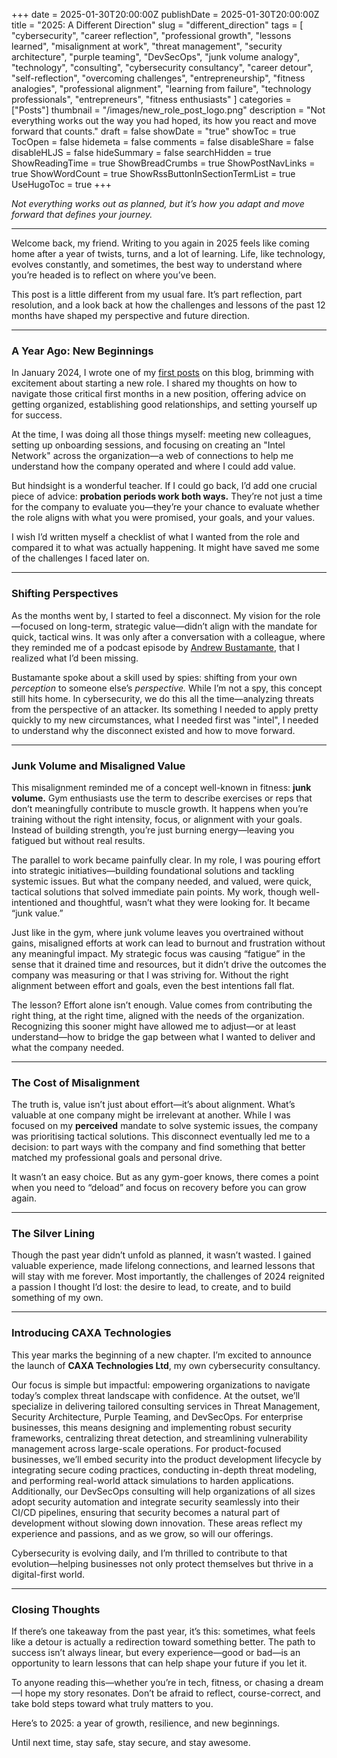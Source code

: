 +++
date = 2025-01-30T20:00:00Z
publishDate = 2025-01-30T20:00:00Z
title = "2025: A Different Direction"
slug = "different_direction"
tags = [
  "cybersecurity",
  "career reflection",
  "professional growth",
  "lessons learned",
  "misalignment at work",
  "threat management",
  "security architecture",
  "purple teaming",
  "DevSecOps",
  "junk volume analogy",
  "technology",
  "consulting",
  "cybersecurity consultancy",
  "career detour",
  "self-reflection",
  "overcoming challenges",
  "entrepreneurship",
  "fitness analogies",
  "professional alignment",
  "learning from failure",
  "technology professionals",
  "entrepreneurs",
  "fitness enthusiasts"
]
categories = ["Posts"]
thumbnail = "/images/new_role_post_logo.png"
description = "Not everything works out the way you had hoped, its how you react and move forward that counts."
draft = false
showDate = "true"
showToc = true
TocOpen = false
hidemeta = false
comments = false
disableShare = false
disableHLJS = false
hideSummary = false
searchHidden = true
ShowReadingTime = true
ShowBreadCrumbs = true
ShowPostNavLinks = true
ShowWordCount = true
ShowRssButtonInSectionTermList = true
UseHugoToc = true
+++

*Not everything works out as planned, but it’s how you adapt and move forward that defines your journey.*

---

Welcome back, my friend. Writing to you again in 2025 feels like coming home after a year of twists, turns, and a lot of learning. Life, like technology, evolves constantly, and sometimes, the best way to understand where you’re headed is to reflect on where you’ve been.

This post is a little different from my usual fare. It’s part reflection, part resolution, and a look back at how the challenges and lessons of the past 12 months have shaped my perspective and future direction.

---

### A Year Ago: New Beginnings

In January 2024, I wrote one of my [first posts](https://chrisclarkson.org/posts/new_beginnings/) on this blog, brimming with excitement about starting a new role. I shared my thoughts on how to navigate those critical first months in a new position, offering advice on getting organized, establishing good relationships, and setting yourself up for success.

At the time, I was doing all those things myself: meeting new colleagues, setting up onboarding sessions, and focusing on creating an "Intel Network" across the organization—a web of connections to help me understand how the company operated and where I could add value.

But hindsight is a wonderful teacher. If I could go back, I’d add one crucial piece of advice: **probation periods work both ways.** They’re not just a time for the company to evaluate you—they’re your chance to evaluate whether the role aligns with what you were promised, your goals, and your values.

I wish I’d written myself a checklist of what I wanted from the role and compared it to what was actually happening. It might have saved me some of the challenges I faced later on.

---

### Shifting Perspectives

As the months went by, I started to feel a disconnect. My vision for the role—focused on long-term, strategic value—didn’t align with the mandate for quick, tactical wins. It was only after a conversation with a colleague, where they reminded me of a podcast episode by [Andrew Bustamante](https://everydayspy.com), that I realized what I’d been missing.

Bustamante spoke about a skill used by spies: shifting from your own *perception* to someone else’s *perspective.* While I’m not a spy, this concept still hits home. In cybersecurity, we do this all the time—analyzing threats from the perspective of an attacker. Its something I needed to apply pretty quickly to my new circumstances, what I needed first was "intel", I needed to understand why the disconnect existed and how to move forward.

---

### Junk Volume and Misaligned Value

This misalignment reminded me of a concept well-known in fitness: **junk volume.** Gym enthusiasts use the term to describe exercises or reps that don’t meaningfully contribute to muscle growth. It happens when you’re training without the right intensity, focus, or alignment with your goals. Instead of building strength, you’re just burning energy—leaving you fatigued but without real results.

The parallel to work became painfully clear. In my role, I was pouring effort into strategic initiatives—building foundational solutions and tackling systemic issues. But what the company needed, and valued, were quick, tactical solutions that solved immediate pain points. My work, though well-intentioned and thoughtful, wasn’t what they were looking for. It became “junk value.”

Just like in the gym, where junk volume leaves you overtrained without gains, misaligned efforts at work can lead to burnout and frustration without any meaningful impact. My strategic focus was causing “fatigue” in the sense that it drained time and resources, but it didn’t drive the outcomes the company was measuring or that I was striving for. Without the right alignment between effort and goals, even the best intentions fall flat.

The lesson? Effort alone isn’t enough. Value comes from contributing the right thing, at the right time, aligned with the needs of the organization. Recognizing this sooner might have allowed me to adjust—or at least understand—how to bridge the gap between what I wanted to deliver and what the company needed.

---

### The Cost of Misalignment

The truth is, value isn’t just about effort—it’s about alignment. What’s valuable at one company might be irrelevant at another. While I was focused on my **perceived** mandate to solve systemic issues, the company was prioritising tactical solutions. This disconnect eventually led me to a decision: to part ways with the company and find something that better matched my professional goals and personal drive.

It wasn’t an easy choice. But as any gym-goer knows, there comes a point when you need to “deload” and focus on recovery before you can grow again.

---

### The Silver Lining

Though the past year didn’t unfold as planned, it wasn’t wasted. I gained valuable experience, made lifelong connections, and learned lessons that will stay with me forever. Most importantly, the challenges of 2024 reignited a passion I thought I’d lost: the desire to lead, to create, and to build something of my own.

---

### Introducing CAXA Technologies

This year marks the beginning of a new chapter. I’m excited to announce the launch of **CAXA Technologies Ltd**, my own cybersecurity consultancy.

Our focus is simple but impactful: empowering organizations to navigate today’s complex threat landscape with confidence. At the outset, we’ll specialize in delivering tailored consulting services in Threat Management, Security Architecture, Purple Teaming, and DevSecOps. For enterprise businesses, this means designing and implementing robust security frameworks, centralizing threat detection, and streamlining vulnerability management across large-scale operations. For product-focused businesses, we’ll embed security into the product development lifecycle by integrating secure coding practices, conducting in-depth threat modeling, and performing real-world attack simulations to harden applications. Additionally, our DevSecOps consulting will help organizations of all sizes adopt security automation and integrate security seamlessly into their CI/CD pipelines, ensuring that security becomes a natural part of development without slowing down innovation. These areas reflect my experience and passions, and as we grow, so will our offerings.

Cybersecurity is evolving daily, and I’m thrilled to contribute to that evolution—helping businesses not only protect themselves but thrive in a digital-first world.

---

### Closing Thoughts

If there’s one takeaway from the past year, it’s this: sometimes, what feels like a detour is actually a redirection toward something better. The path to success isn’t always linear, but every experience—good or bad—is an opportunity to learn lessons that can help shape your future if you let it.

To anyone reading this—whether you’re in tech, fitness, or chasing a dream—I hope my story resonates. Don’t be afraid to reflect, course-correct, and take bold steps toward what truly matters to you.

Here’s to 2025: a year of growth, resilience, and new beginnings.

Until next time, stay safe, stay secure, and stay awesome.
